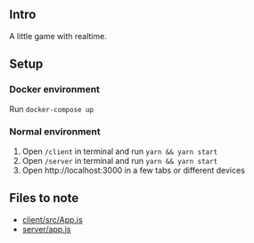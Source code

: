 ## Intro
A little game with realtime.

## Setup
### Docker environment
Run `docker-compose up`

### Normal environment
1. Open `/client` in terminal and run `yarn && yarn start`
2. Open `/server` in terminal and run `yarn && yarn start`
3. Open http://localhost:3000 in a few tabs or different devices

## Files to note
* [client/src/App.js](client/src/App.js)
* [server/app.js](server/app.js)
